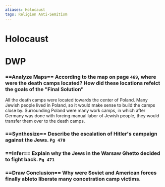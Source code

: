 ```yaml
---
aliases: Holocaust
tags: Religion Anti-Semitism
---
```

# Holocaust

# DWP
### ==Analyze Maps== According to the map on page `469`, where were the death camps located? How did these locations refelct the goals of the "Final Solution"
All the death camps were located towards the center of Poland. Many Jewish people lived in Poland, so it would make sense to build the camps close by. Surrounding Poland were many work camps, in which after Germany was done with forcing manual labor of Jewish people, they would transfer them over to the death camps. 
### ==Synthesize== Describe the escalation of Hitler's campaign against the Jews. `Pg 470`

### ==Infer== Explain why the Jews in the Warsaw Ghetto decided to fight back. `Pg 471`
### ==Draw Conclusion== Why were Soviet and American forces finally ableto liberate many concetration camp victims.